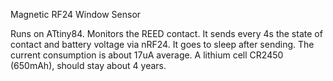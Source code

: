 Magnetic RF24 Window Sensor

Runs on ATtiny84.
Monitors the REED contact. It sends every 4s the state of contact and battery voltage via nRF24.
It goes to sleep after sending. The current consumption is about 17uA average. A lithium cell
CR2450 (650mAh), should stay about 4 years.

